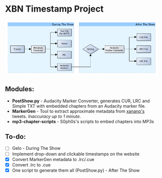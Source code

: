 # XBN Timestamp Project
![Project overview](https://github.com/ManualManul/XBN/raw/master/overview-diagram.png)

## Modules:
* **PostShow.py** - Audacity Marker Converter, generates CUR, LRC and Simple TXT with embedded chapters from an Audacity marker file.
* **MarkerGen** - Tool to extract approximate metadata from [xananp's](https://twitter.com/xananp) tweets. *Inaccuracy up to 1 minute*.
* **mp3-chapter-scripts** - S0ph0s's scripts to embed chapters into MP3s

## To-do:
- [ ] Gelo - During The Show
- [ ] Implement drop-down and clickable timestamps on the website
- [x] Convert MarkerGen metadata to .lrc/.cue
- [x] Convert .lrc to .cue
- [x] One script to generate them all (PostShow.py) - After The Show
